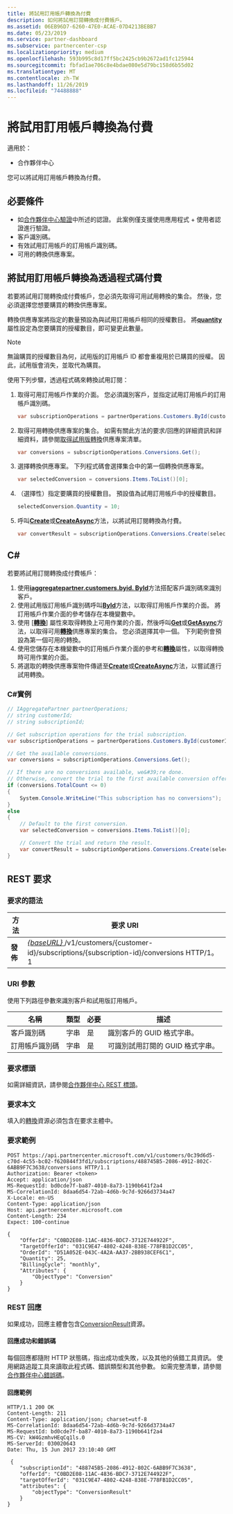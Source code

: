 ```yaml
---
title: 將試用訂用帳戶轉換為付費
description: 如何將試用訂閱轉換成付費帳戶。
ms.assetid: 06EB96D7-6260-47E0-ACAE-07D4213BEBB7
ms.date: 05/23/2019
ms.service: partner-dashboard
ms.subservice: partnercenter-csp
ms.localizationpriority: medium
ms.openlocfilehash: 593b995c8d17ff5bc2425cb9b2672ad1fc125944
ms.sourcegitcommit: fbfad1ae706c8e4bdae080e5d79bc158d6b55d02
ms.translationtype: MT
ms.contentlocale: zh-TW
ms.lasthandoff: 11/26/2019
ms.locfileid: "74488888"
---
```

# <a name="convert-a-trial-subscription-to-paid"></a>將試用訂用帳戶轉換為付費

適用於：

- 合作夥伴中心

您可以將試用訂用帳戶轉換為付費。

## <a name="prerequisites"></a>必要條件

- 如[合作夥伴中心驗證](partner-center-authentication.md)中所述的認證。 此案例僅支援使用應用程式 + 使用者認證進行驗證。
- 客戶識別碼。
- 有效試用訂用帳戶的訂用帳戶識別碼。
- 可用的轉換供應專案。

## <a name="convert-a-trial-subscription-to-paid-through-code"></a>將試用訂用帳戶轉換為透過程式碼付費

若要將試用訂閱轉換成付費帳戶，您必須先取得可用試用轉換的集合。 然後，您必須選擇您想要購買的轉換供應專案。

轉換供應專案將指定的數量預設為與試用訂用帳戶相同的授權數目。 將[**quantity**](https://docs.microsoft.com/dotnet/api/microsoft.store.partnercenter.models.subscriptions.conversion.quantity)屬性設定為您要購買的授權數目，即可變更此數量。

> [!NOTE]
> 無論購買的授權數目為何，試用版的訂用帳戶 ID 都會重複用於已購買的授權。 因此，試用版會消失，並取代為購買。

使用下列步驟，透過程式碼來轉換試用訂閱：

1. 取得可用訂用帳戶作業的介面。 您必須識別客戶，並指定試用訂用帳戶的訂用帳戶識別碼。

    ``` csharp
    var subscriptionOperations = partnerOperations.Customers.ById(customerId).Subscriptions.ById(subscriptionId);
    ```

2. 取得可用轉換供應專案的集合。 如需有關此方法的要求/回應的詳細資訊和詳細資料，請參閱[取得試用版轉換](get-a-list-of-trial-conversion-offers.md)供應專案清單。

    ``` csharp
    var conversions = subscriptionOperations.Conversions.Get();
    ```

3. 選擇轉換供應專案。 下列程式碼會選擇集合中的第一個轉換供應專案。

    ``` csharp
    var selectedConversion = conversions.Items.ToList()[0];
    ```

4. （選擇性）指定要購買的授權數目。 預設值為試用訂用帳戶中的授權數目。

    ``` csharp
    selectedConversion.Quantity = 10;
    ```

5. 呼叫[**Create**](https://docs.microsoft.com/dotnet/api/microsoft.store.partnercenter.subscriptions.isubscriptionupgradecollection.create)或[**CreateAsync**](https://docs.microsoft.com/dotnet/api/microsoft.store.partnercenter.subscriptions.isubscriptionupgradecollection.createasync)方法，以將試用訂閱轉換為付費。

    ``` csharp
    var convertResult = subscriptionOperations.Conversions.Create(selectedConversion);
    ```

## <a name="c"></a>C\#

若要將試用訂閱轉換成付費帳戶：

1. 使用[**iaggregatepartner.customers.byid. ById**](https://docs.microsoft.com/dotnet/api/microsoft.store.partnercenter.customers.icustomercollection.byid)方法搭配客戶識別碼來識別客戶。
2. 使用試用版訂用帳戶識別碼呼叫[**ById**](https://docs.microsoft.com/dotnet/api/microsoft.store.partnercenter.customerusers.icustomerusercollection.byid)方法，以取得訂用帳戶作業的介面。 將訂用帳戶作業介面的參考儲存在本機變數中。
3. 使用 [[**轉換**](https://docs.microsoft.com/dotnet/api/microsoft.store.partnercenter.subscriptions.isubscription.conversions)] 屬性來取得轉換上可用作業的介面，然後呼叫[**Get**](https://docs.microsoft.com/dotnet/api/microsoft.store.partnercenter.subscriptions.isubscriptionconversioncollection.get)或[**GetAsync**](https://docs.microsoft.com/dotnet/api/microsoft.store.partnercenter.subscriptions.isubscriptionconversioncollection.getasync)方法，以取得可用[**轉換**](https://docs.microsoft.com/dotnet/api/microsoft.store.partnercenter.models.subscriptions.conversion)供應專案的集合。 您必須選擇其中一個。 下列範例會預設為第一個可用的轉換。
4. 使用您儲存在本機變數中的訂用帳戶作業介面的參考和[**轉換**](https://docs.microsoft.com/dotnet/api/microsoft.store.partnercenter.subscriptions.isubscription.conversions)屬性，以取得轉換時可用作業的介面。
5. 將選取的轉換供應專案物件傳遞至[**Create**](https://docs.microsoft.com/dotnet/api/microsoft.store.partnercenter.subscriptions.isubscriptionupgradecollection.create)或[**CreateAsync**](https://docs.microsoft.com/dotnet/api/microsoft.store.partnercenter.subscriptions.isubscriptionupgradecollection.createasync)方法，以嘗試進行試用轉換。

### <a name="c-example"></a>C#實例

``` csharp
// IAggregatePartner partnerOperations;
// string customerId;
// string subscriptionId;

// Get subscription operations for the trial subscription.
var subscriptionOperations = partnerOperations.Customers.ById(customerId).Subscriptions.ById(subscriptionId);

// Get the available conversions.
var conversions = subscriptionOperations.Conversions.Get();

// If there are no conversions available, we&#39;re done.
// Otherwise, convert the trial to the first available conversion offer.
if (conversions.TotalCount <= 0)
{
    System.Console.WriteLine("This subscription has no conversions");
}
else
{
    // Default to the first conversion.
    var selectedConversion = conversions.Items.ToList()[0];

    // Convert the trial and return the result.
    var convertResult = subscriptionOperations.Conversions.Create(selectedConversion);
}
```

## <a name="rest-request"></a>REST 要求

### <a name="request-syntax"></a>要求的語法

| 方法   | 要求 URI                                                                                                                 |
|----------|-----------------------------------------------------------------------------------------------------------------------------|
| **發佈** | [ *{baseURL}* ](partner-center-rest-urls.md)/v1/customers/{customer-id}/subscriptions/{subscription-id}/conversions HTTP/1。1 |

### <a name="uri-parameter"></a>URI 參數

使用下列路徑參數來識別客戶和試用版訂用帳戶。

| 名稱            | 類型   | 必要 | 描述                                                     |
|-----------------|--------|----------|-----------------------------------------------------------------|
| 客戶識別碼     | 字串 | 是      | 識別客戶的 GUID 格式字串。           |
| 訂用帳戶識別碼 | 字串 | 是      | 可識別試用訂閱的 GUID 格式字串。 |

### <a name="request-headers"></a>要求標頭

如需詳細資訊，請參閱[合作夥伴中心 REST 標頭](headers.md)。

### <a name="request-body"></a>要求本文

填入的[轉換](conversions-resources.md#conversion)資源必須包含在要求主體中。

### <a name="request-example"></a>要求範例

```http
POST https://api.partnercenter.microsoft.com/v1/customers/0c39d6d5-c70d-4c55-bc02-f620844f3fd1/subscriptions/488745B5-2086-4912-802C-6ABB9F7C3638/conversions HTTP/1.1
Authorization: Bearer <token>
Accept: application/json
MS-RequestId: bd0cde7f-ba87-4010-8a73-1190b641f2a4
MS-CorrelationId: 8daa6d54-72ab-4d6b-9c7d-9266d3734a47
X-Locale: en-US
Content-Type: application/json
Host: api.partnercenter.microsoft.com
Content-Length: 234
Expect: 100-continue

{
    "OfferId": "C0BD2E08-11AC-4836-BDC7-3712E744922F",
    "TargetOfferId": "031C9E47-4802-4248-838E-778FB1D2CC05",
    "OrderId": "D51A052E-043C-4A2A-AA37-2BB938CEF6C1",
    "Quantity": 25,
    "BillingCycle": "monthly",
    "Attributes": {
        "ObjectType": "Conversion"
    }
}
```

### <a name="rest-response"></a>REST 回應

如果成功，回應主體會包含[ConversionResult](conversions-resources.md#conversionresult)資源。

#### <a name="response-success-and-error-codes"></a>回應成功和錯誤碼

每個回應都隨附 HTTP 狀態碼，指出成功或失敗，以及其他的偵錯工具資訊。 使用網路追蹤工具來讀取此程式碼、錯誤類型和其他參數。 如需完整清單，請參閱[合作夥伴中心錯誤碼](error-codes.md)。

#### <a name="response-example"></a>回應範例

```http
HTTP/1.1 200 OK
Content-Length: 211
Content-Type: application/json; charset=utf-8
MS-CorrelationId: 8daa6d54-72ab-4d6b-9c7d-9266d3734a47
MS-RequestId: bd0cde7f-ba87-4010-8a73-1190b641f2a4
MS-CV: kW4GzmhvHEqCq1ls.0
MS-ServerId: 030020643
Date: Thu, 15 Jun 2017 23:10:40 GMT

 {
    "subscriptionId": "488745B5-2086-4912-802C-6ABB9F7C3638",
    "offerId": "C0BD2E08-11AC-4836-BDC7-3712E744922F",
    "targetOfferId": "031C9E47-4802-4248-838E-778FB1D2CC05",
    "attributes": {
        "objectType": "ConversionResult"
    }
}
```